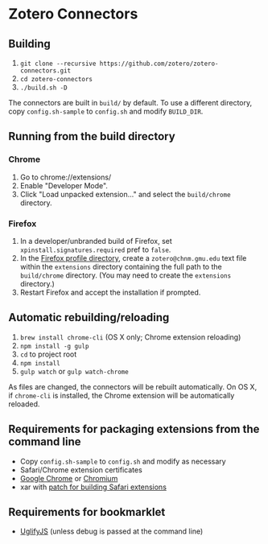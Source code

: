 # Zotero Connectors

## Building

1. `git clone --recursive https://github.com/zotero/zotero-connectors.git`
1. `cd zotero-connectors`
1. `./build.sh -D`

The connectors are built in `build/` by default. To use a different directory, copy `config.sh-sample` to `config.sh` and modify `BUILD_DIR`.

## Running from the build directory

### Chrome

1. Go to chrome://extensions/
1. Enable "Developer Mode".
1. Click "Load unpacked extension…" and select the `build/chrome` directory.

### Firefox

1. In a developer/unbranded build of Firefox, set `xpinstall.signatures.required` pref to `false`.
1. In the [Firefox profile directory](http://support.mozilla.com/kb/Profiles), create a `zotero@chnm.gmu.edu` text file within the `extensions` directory containing the full path to the `build/chrome` directory. (You may need to create the `extensions` directory.)
1. Restart Firefox and accept the installation if prompted.

## Automatic rebuilding/reloading

1. `brew install chrome-cli` (OS X only; Chrome extension reloading)
1. `npm install -g gulp`
1. `cd` to project root
1. `npm install`
1. `gulp watch` or `gulp watch-chrome`

As files are changed, the connectors will be rebuilt automatically. On OS X, if `chrome-cli` is installed, the Chrome extension will be automatically reloaded.

## Requirements for packaging extensions from the command line

* Copy `config.sh-sample` to `config.sh` and modify as necessary
* Safari/Chrome extension certificates
* [Google Chrome](https://www.google.com/intl/en/chrome/browser/) or [Chromium](http://www.chromium.org/)
* xar with [patch for building Safari extensions](https://code.google.com/p/xar/issues/detail?id=76)

## Requirements for bookmarklet

* [UglifyJS](https://github.com/mishoo/UglifyJS/) (unless debug is passed at the command line)
